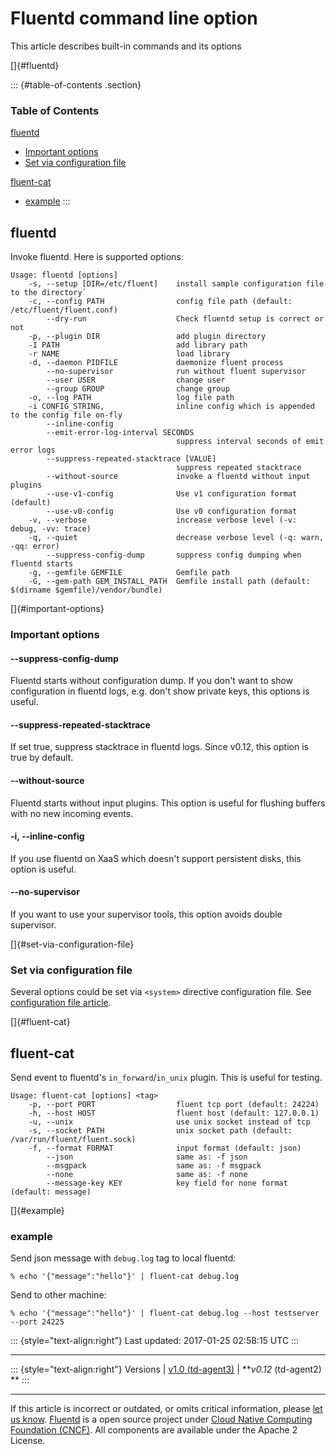 Fluentd command line option
===========================

This article describes built-in commands and its options

[]{#fluentd}

::: {#table-of-contents .section}
### Table of Contents

[fluentd](#fluentd)

-   [Important options](#important-options)
-   [Set via configuration file](#set-via-configuration-file)

[fluent-cat](#fluent-cat)

-   [example](#example)
:::

fluentd
-------

Invoke fluentd. Here is supported options:

``` {.CodeRay}
Usage: fluentd [options]
    -s, --setup [DIR=/etc/fluent]    install sample configuration file to the directory`
    -c, --config PATH                config file path (default: /etc/fluent/fluent.conf)
        --dry-run                    Check fluentd setup is correct or not
    -p, --plugin DIR                 add plugin directory
    -I PATH                          add library path
    -r NAME                          load library
    -d, --daemon PIDFILE             daemonize fluent process
        --no-supervisor              run without fluent supervisor
        --user USER                  change user
        --group GROUP                change group
    -o, --log PATH                   log file path
    -i CONFIG_STRING,                inline config which is appended to the config file on-fly
        --inline-config
        --emit-error-log-interval SECONDS
                                     suppress interval seconds of emit error logs
        --suppress-repeated-stacktrace [VALUE]
                                     suppress repeated stacktrace
        --without-source             invoke a fluentd without input plugins
        --use-v1-config              Use v1 configuration format (default)
        --use-v0-config              Use v0 configuration format
    -v, --verbose                    increase verbose level (-v: debug, -vv: trace)
    -q, --quiet                      decrease verbose level (-q: warn, -qq: error)
        --suppress-config-dump       suppress config dumping when fluentd starts
    -g, --gemfile GEMFILE            Gemfile path
    -G, --gem-path GEM_INSTALL_PATH  Gemfile install path (default: $(dirname $gemfile)/vendor/bundle)
```

[]{#important-options}

### Important options

#### --suppress-config-dump

Fluentd starts without configuration dump. If you don't want to show
configuration in fluentd logs, e.g. don't show private keys, this
options is useful.

#### --suppress-repeated-stacktrace

If set true, suppress stacktrace in fluentd logs. Since v0.12, this
option is true by default.

#### --without-source

Fluentd starts without input plugins. This option is useful for flushing
buffers with no new incoming events.

#### -i, --inline-config

If you use fluentd on XaaS which doesn't support persistent disks, this
option is useful.

#### --no-supervisor

If you want to use your supervisor tools, this option avoids double
supervisor.

[]{#set-via-configuration-file}

### Set via configuration file

Several options could be set via `<system>` directive configuration
file. See [configuration file
article](/articles/config-file#4-set-system-wide-configuration-the-ldquosystemrdquo-directive).

[]{#fluent-cat}

fluent-cat
----------

Send event to fluentd's `in_forward`/`in_unix` plugin. This is useful
for testing.

``` {.CodeRay}
Usage: fluent-cat [options] <tag>
    -p, --port PORT                  fluent tcp port (default: 24224)
    -h, --host HOST                  fluent host (default: 127.0.0.1)
    -u, --unix                       use unix socket instead of tcp
    -s, --socket PATH                unix socket path (default: /var/run/fluent/fluent.sock)
    -f, --format FORMAT              input format (default: json)
        --json                       same as: -f json
        --msgpack                    same as: -f msgpack
        --none                       same as: -f none
        --message-key KEY            key field for none format (default: message)
```

[]{#example}

### example

Send json message with `debug.log` tag to local fluentd:

``` {.CodeRay}
% echo '{"message":"hello"}' | fluent-cat debug.log
```

Send to other machine:

``` {.CodeRay}
% echo '{"message":"hello"}' | fluent-cat debug.log --host testserver --port 24225
```

::: {style="text-align:right"}
Last updated: 2017-01-25 02:58:15 UTC
:::

------------------------------------------------------------------------

::: {style="text-align:right"}
Versions \| [v1.0 (td-agent3)](/v1.0/articles/command-line-option) \|
***v0.12* (td-agent2) **
:::

------------------------------------------------------------------------

If this article is incorrect or outdated, or omits critical information,
please [let us
know](https://github.com/fluent/fluentd-docs/issues?state=open).
[Fluentd](http://www.fluentd.org/) is a open source project under [Cloud
Native Computing Foundation (CNCF)](https://cncf.io/). All components
are available under the Apache 2 License.
